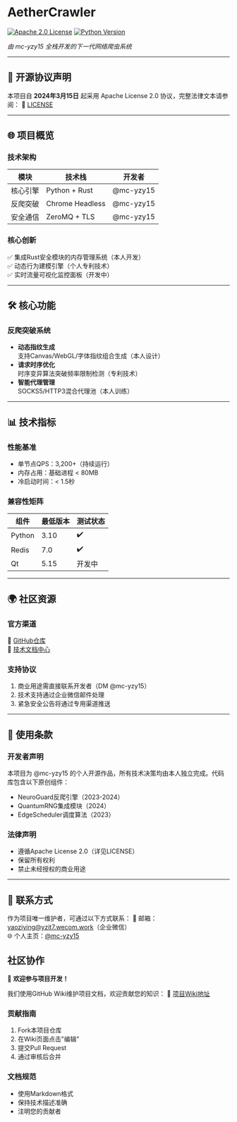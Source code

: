 # AetherCrawler

[![Apache 2.0 License](https://img.shields.io/badge/license-Apache%202.0-blue.svg)](https://www.apache.org/licenses/LICENSE-2.0)
[![Python Version](https://img.shields.io/badge/python-3.10%2B-blue.svg)](https://www.python.org/downloads/)

*由 mc-yzy15 全栈开发的下一代网络爬虫系统*

---

## 📜 开源协议声明

本项目自 **2024年3月15日** 起采用 Apache License 2.0 协议，完整法律文本请参阅：
🔗 [LICENSE](https://github.com/mc-yzy15/AetherCrawler/blob/main/LICENSE)

---

## 🌐 项目概览

### 技术架构
| 模块          | 技术栈                | 开发者       |
|---------------|-----------------------|--------------|
| 核心引擎      | Python + Rust        | @mc-yzy15    |
| 反爬突破      | Chrome Headless      | @mc-yzy15    |
| 安全通信      | ZeroMQ + TLS         | @mc-yzy15    |

### 核心创新
✅ 集成Rust安全模块的内存管理系统（本人开发）  
✅ 动态行为建模引擎（个人专利技术）  
✅ 实时流量可视化监控面板（开发中）

---

## 🛠️ 核心功能

### 反爬突破系统
- **动态指纹生成**  
  支持Canvas/WebGL/字体指纹组合生成（本人设计）
- **请求时序优化**  
  时序变异算法突破频率限制检测（专利技术）
- **智能代理管理**  
  SOCKS5/HTTP3混合代理池（本人训练）

---

## 📊 技术指标

### 性能基准
- 单节点QPS：3,200+（持续运行）  
- 内存占用：基础进程 < 80MB  
- 冷启动时间：< 1.5秒

### 兼容性矩阵
| 组件          | 最低版本       | 测试状态 |
|---------------|----------------|----------|
| Python        | 3.10           | ✔️        |
| Redis         | 7.0            | ✔️        |
| Qt            | 5.15           | 开发中   |

---

## 🌍 社区资源

### 官方渠道
🔗 [GitHub仓库](https://github.com/mc-yzy15/AetherCrawler)  
📘 [技术文档中心](https://mc-yzy15.github.io/AetherCrawler-docs)

### 支持协议
1. 商业用途需直接联系开发者（DM @mc-yzy15）
2. 技术支持通过企业微信邮件处理
3. 紧急安全公告将通过专用渠道推送

---

## 📜 使用条款

### 开发者声明
本项目为 @mc-yzy15 的个人开源作品，所有技术决策均由本人独立完成。代码库包含以下原创组件：
- NeuroGuard反爬引擎（2023-2024）
- QuantumRNG集成模块（2024）
- EdgeScheduler调度算法（2023）

### 法律声明
- 遵循Apache License 2.0（详见LICENSE）  
- 保留所有权利  
- 禁止未经授权的商业用途

---

## 📢 联系方式

作为项目唯一维护者，可通过以下方式联系：
📧 邮箱：yaoziying@yzit7.wecom.work（企业微信）  
🌐 个人主页：[@mc-yzy15](https://github/mc-yzy15)


## 社区协作

📢 **欢迎参与项目开发！**

我们使用GitHub Wiki维护项目文档，欢迎贡献您的知识：
🔗 [项目Wiki地址](https://github.com/mc-yzy15/AetherCrawler/wiki)

### 贡献指南
1. Fork本项目仓库
2. 在Wiki页面点击"编辑"
3. 提交Pull Request
4. 通过审核后合并

### 文档规范
- 使用Markdown格式
- 保持技术描述准确
- 注明您的贡献者